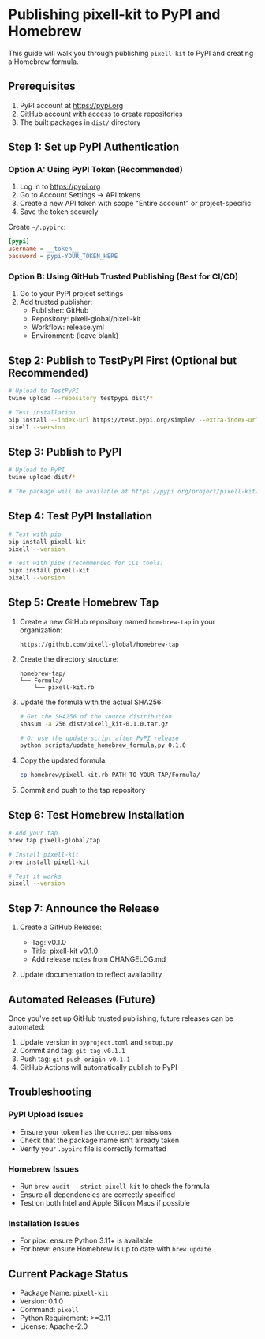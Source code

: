 # Publishing pixell-kit to PyPI and Homebrew

This guide will walk you through publishing `pixell-kit` to PyPI and creating a Homebrew formula.

## Prerequisites

1. PyPI account at https://pypi.org
2. GitHub account with access to create repositories
3. The built packages in `dist/` directory

## Step 1: Set up PyPI Authentication

### Option A: Using PyPI Token (Recommended)

1. Log in to https://pypi.org
2. Go to Account Settings → API tokens
3. Create a new API token with scope "Entire account" or project-specific
4. Save the token securely

Create `~/.pypirc`:
```ini
[pypi]
username = __token__
password = pypi-YOUR_TOKEN_HERE
```

### Option B: Using GitHub Trusted Publishing (Best for CI/CD)

1. Go to your PyPI project settings
2. Add trusted publisher:
   - Publisher: GitHub
   - Repository: pixell-global/pixell-kit
   - Workflow: release.yml
   - Environment: (leave blank)

## Step 2: Publish to TestPyPI First (Optional but Recommended)

```bash
# Upload to TestPyPI
twine upload --repository testpypi dist/*

# Test installation
pip install --index-url https://test.pypi.org/simple/ --extra-index-url https://pypi.org/simple pixell-kit
pixell --version
```

## Step 3: Publish to PyPI

```bash
# Upload to PyPI
twine upload dist/*

# The package will be available at https://pypi.org/project/pixell-kit/
```

## Step 4: Test PyPI Installation

```bash
# Test with pip
pip install pixell-kit
pixell --version

# Test with pipx (recommended for CLI tools)
pipx install pixell-kit
pixell --version
```

## Step 5: Create Homebrew Tap

1. Create a new GitHub repository named `homebrew-tap` in your organization:
   ```
   https://github.com/pixell-global/homebrew-tap
   ```

2. Create the directory structure:
   ```
   homebrew-tap/
   └── Formula/
       └── pixell-kit.rb
   ```

3. Update the formula with the actual SHA256:
   ```bash
   # Get the SHA256 of the source distribution
   shasum -a 256 dist/pixell_kit-0.1.0.tar.gz
   
   # Or use the update script after PyPI release
   python scripts/update_homebrew_formula.py 0.1.0
   ```

4. Copy the updated formula:
   ```bash
   cp homebrew/pixell-kit.rb PATH_TO_YOUR_TAP/Formula/
   ```

5. Commit and push to the tap repository

## Step 6: Test Homebrew Installation

```bash
# Add your tap
brew tap pixell-global/tap

# Install pixell-kit
brew install pixell-kit

# Test it works
pixell --version
```

## Step 7: Announce the Release

1. Create a GitHub Release:
   - Tag: v0.1.0
   - Title: pixell-kit v0.1.0
   - Add release notes from CHANGELOG.md

2. Update documentation to reflect availability

## Automated Releases (Future)

Once you've set up GitHub trusted publishing, future releases can be automated:

1. Update version in `pyproject.toml` and `setup.py`
2. Commit and tag: `git tag v0.1.1`
3. Push tag: `git push origin v0.1.1`
4. GitHub Actions will automatically publish to PyPI

## Troubleshooting

### PyPI Upload Issues
- Ensure your token has the correct permissions
- Check that the package name isn't already taken
- Verify your `.pypirc` file is correctly formatted

### Homebrew Issues
- Run `brew audit --strict pixell-kit` to check the formula
- Ensure all dependencies are correctly specified
- Test on both Intel and Apple Silicon Macs if possible

### Installation Issues
- For pipx: ensure Python 3.11+ is available
- For brew: ensure Homebrew is up to date with `brew update`

## Current Package Status

- Package Name: `pixell-kit`
- Version: 0.1.0
- Command: `pixell`
- Python Requirement: >=3.11
- License: Apache-2.0